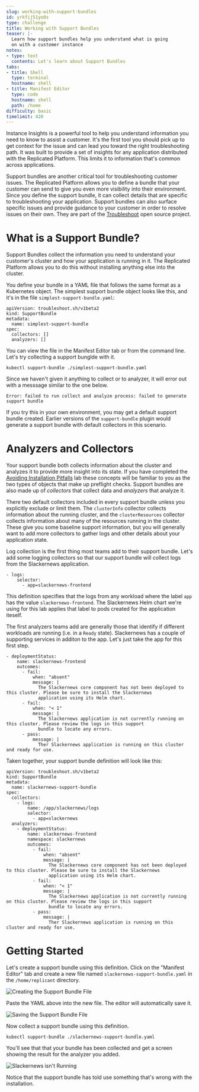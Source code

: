 ```yaml
---
slug: working-with-support-bundles
id: yrkfij51yo0s
type: challenge
title: Working with Support Bundles
teaser: |-
  Learn how support bundles help you understand what is going
  on with a customer instance
notes:
- type: text
  contents: Let's learn about Support Bundles
tabs:
- title: Shell
  type: terminal
  hostname: shell
- title: Manifest Editor
  type: code
  hostname: shell
  path: /home
difficulty: basic
timelimit: 420
---
```


Instance Insights is a powerful tool to help you understand information you
need to know to assist a customer. It's the first tool you should pick up to
get context for the issue and can lead you toward the right troubleshooting
path. It was built to provide a set of insights for any application distributed
with the Replicated Platform. This limits it to information that's common
across applications.

Support bundles are another critical tool for troubleshooting customer issues.
The Replicated Platform allows you to define a bundle that your customer can
send to give you even more visibility into their environment. Since you define
the support bundle, it can collect details that are specific to troubleshooting
your application. Support bundles can also surface specific issues and provide
guidance to your customer in order to resolve issues on their own. They are part
of the [Troubleshoot](https://troubleshoot.sh) open source project.

What is a Support Bundle?
=========================

Support Bundles collect the information you need to understand your customer's
cluster and how your application is running in it. The Replicated Platform
allows you to do this without installing anything else into the cluster.

You define your bundle in a YAML file that follows the same format as a
Kubernetes object. The simplest support bundle object looks like this, and it's
in the file `simplest-support-bundle.yaml`:

```
apiVersion: troubleshoot.sh/v1beta2
kind: SupportBundle
metadata:
  name: simplest-support-bundle
spec:
  collectors: []
  analyzers: []
```

You can view the file in the Manifest Editor tab or from the command line.
Let's try collecting a support bunglde with it.

```
kubectl support-bundle ./simplest-support-bundle.yaml
```

Since we haven't given it anything to collect or to analyzer, it will error out
with a messsage similar to the one below.

```
Error: failed to run collect and analyze process: failed to generate support bundle
```

If you try this in your own environment, you may get a default support bundle created.
Earlier versions of the `support-bundle` plugin would generate a support bundle
with default collectors in this scenario.

Analyzers and Collectors
========================

Your support bundle both collects information about the cluster and analyzes it
to provide more insight into its state. If you have completed the [Avoiding
Installation
Pitfalls](https://play.instruqt.com/replicated/tracks/avoiding-installation-pitfalls)
lab these concepts will be familiar to you as the two types of objects that
make up preflight checks. Support bundles are also made up of _collectors_ that
collect data and _analyzers_ that analyze it.

There two default collectors included in every support bundle unless you
explicitly exclude or limit them. The `clusterInfo` collector collects
information about the running cluster, and the `clusterResources` collector
collects information about many of the resources running in the cluster. These
give you some baseline support information, but you will generally want to add
more collectors to gather logs and other details about your application state.

Log collection is the first thing most teams add to their support bundle. Let's
add some logging collectors so that our support bundle will collect logs
from the Slackernews application.

```
- logs:
    selector:
      - app=slackernews-frontend
```

This definition specifies that the logs from any workload where the label `app`
has the value `slackernews-frontend`. The Slackernews Helm chart we're using
for this lab applies that label to pods created for the application iteself.

The first analyzers teams add are generally those that identify if different
workloads are running (i.e. in a `Ready` state). Slackernews has a couple of
supporting services in additon to the app. Let's just take the app for this
first step.

```
- deploymentStatus:
    name: slackernews-frontend
    outcomes:
      - fail:
          when: "absent"
          message: |
            The Slackernews core component has not been deployed to this cluster. Please be sure to install the Slackernews
            application using its Helm chart.
      - fail:
          when: "< 1"
          message: |
            The Slackernews application is not currently running on this cluster. Please review the logs in this support
            bundle to locate any errors.
      - pass:
          message: |
            Ther Slackernews application is running on this cluster and ready for use.
```

Taken together, your support bundle definition will look like this:

```
apiVersion: troubleshoot.sh/v1beta2
kind: SupportBundle
metadata:
  name: slackernews-support-bundle
spec:
  collectors:
    - logs:
        name: /app/slackernews/logs
        selector:
          - app=slackernews
  analyzers:
    - deploymentStatus:
        name: slackernews-frontend
        namespace: slackernews
        outcomes:
          - fail:
              when: "absent"
              message: |
                The Slackernews core component has not been deployed to this cluster. Please be sure to install the Slackernews
                application using its Helm chart.
          - fail:
              when: "< 1"
              message: |
                The Slackernews application is not currently running on this cluster. Please review the logs in this support
                bundle to locate any errors.
          - pass:
              message: |
                Ther Slackernews application is running on this cluster and ready for use.
```

Getting Started
===============

Let's create a support bundle using this definition. Click on the "Manifest
Editor" tab and create a new file named `slackernews-support-bundle.yaml` in the
`/home/replicant` directory.

![Creating the Support Bundle File](../assets/creating-slackernews-support-bundle.png)

Paste the YAML above into the new file. The editor will automatically save it.

![Saving the Support Bundle File](../assets/saving-slackernews-support-bundle.png)

Now collect a support bundle using this definition.

```
kubectl support-bundle ./slackernews-support-bundle.yaml
```

You'll see that that your bundle has been collected and get a screen showing
the result for the analyzer you added.

![Slackernews isn't Running](../assets/failing-slackernews-frontend-status.png)

Notice that the support bundle has told use something that's wrong with the
installation.
